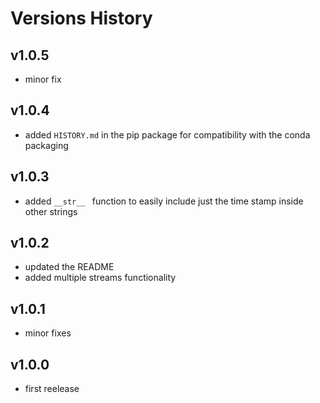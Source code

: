 # Versions History

## v1.0.5

- minor fix

## v1.0.4

- added `HISTORY.md` in the pip package for compatibility with the conda packaging

## v1.0.3

- added ```__str__ ``` function to easily include just the time stamp inside other strings

## v1.0.2

- updated the README
- added multiple streams functionality

## v1.0.1

- minor fixes

## v1.0.0

- first reelease
